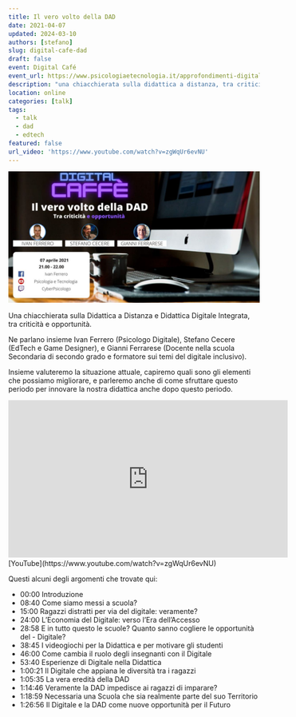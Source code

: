```yaml
---
title: Il vero volto della DAD
date: 2021-04-07
updated: 2024-03-10
authors: [stefano]
slug: digital-cafe-dad
draft: false
event: Digital Café
event_url: https://www.psicologiaetecnologia.it/approfondimenti-digitali/didattica-distanza-criticita-opportunita
description: "una chiacchierata sulla didattica a distanza, tra criticità e opportunità."
location: online
categories: [talk]
tags:
  - talk
  - dad
  - edtech
featured: false
url_video: 'https://www.youtube.com/watch?v=zgWqUr6evNU'
---
```

![](../../../assets/img/event/digital-cafe-dad.jpg)

Una chiacchierata sulla Didattica a Distanza e Didattica Digitale Integrata, tra criticità e opportunità.

Ne parlano insieme Ivan Ferrero (Psicologo Digitale), Stefano Cecere (EdTech e Game Designer), e Gianni Ferrarese (Docente nella scuola Secondaria di secondo grado e formatore sui temi del digitale inclusivo).
<!-- more -->
Insieme valuteremo la situazione attuale, capiremo quali sono gli elementi che possiamo migliorare, e parleremo anche di come sfruttare questo periodo per innovare la nostra didattica anche dopo questo periodo.

<iframe width="560" height="315" src="https://www.youtube.com/embed/zgWqUr6evNU?si=n9yxO1NFeNghjmFX" title="YouTube video player" frameborder="0" allow="accelerometer; autoplay; clipboard-write; encrypted-media; gyroscope; picture-in-picture; web-share" allowfullscreen></iframe>
[YouTube](https://www.youtube.com/watch?v=zgWqUr6evNU)

Questi alcuni degli argomenti che trovate qui:  

- 00:00 Introduzione
- 08:40 Come siamo messi a scuola?
- 15:00 Ragazzi distratti per via del digitale: veramente?
- 24:00 L’Economia del Digitale: verso l’Era dell’Accesso
- 28:58 E in tutto questo le scuole? Quanto sanno cogliere le opportunità del - Digitale?
- 38:45 I videogiochi per la Didattica e per motivare gli studenti
- 46:00 Come cambia il ruolo degli insegnanti con il Digitale
- 53:40 Esperienze di Digitale nella Didattica
- 1:00:21 Il Digitale che appiana le diversità tra i ragazzi
- 1:05:35 La vera eredità della DAD
- 1:14:46 Veramente la DAD impedisce ai ragazzi di imparare?
- 1:18:59 Necessaria una Scuola che sia realmente parte del suo Territorio
- 1:26:56 Il Digitale e la DAD come nuove opportunità per il Futuro
